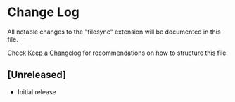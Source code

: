 # Change Log

All notable changes to the "filesync" extension will be documented in this file.

Check [Keep a Changelog](http://keepachangelog.com/) for recommendations on how to structure this file.

## [Unreleased]

- Initial release